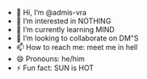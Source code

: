 - 👋 Hi, I’m @admis-vra
- 👀 I’m interested in NOTHING
- 🌱 I’m currently learning MIND
- 💞️ I’m looking to collaborate on DM"S
- 📫 How to reach me: meet me in hell
- 😄 Pronouns: he/him
- ⚡ Fun fact: SUN is HOT

<!---
admis-vra/admis-vra is a ✨ special ✨ repository because its `README.md` (this file) appears on your GitHub profile.
You can click the Preview link to take a look at your changes.
--->
